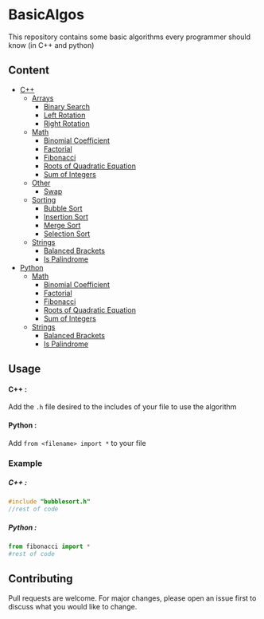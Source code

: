 # BasicAlgos
This repository contains some basic algorithms every programmer should know (in C++ and python)

## Content
- [C++](https://github.com/Aymane11/BasicAlgos/tree/master/C%2B%2B)
   - [Arrays](https://github.com/Aymane11/BasicAlgos/tree/master/C%2B%2B/Arrays)
      - [Binary Search](https://github.com/Aymane11/BasicAlgos/blob/master/C%2B%2B/Arrays/binarysearch.h)
      - [Left Rotation](https://github.com/Aymane11/BasicAlgos/blob/master/C%2B%2B/Arrays/leftrotation.h)
      - [Right Rotation](https://github.com/Aymane11/BasicAlgos/blob/master/C%2B%2B/Arrays/rightrotation.h)
   - [Math](https://github.com/Aymane11/BasicAlgos/tree/master/C%2B%2B/Math)
      - [Binomial Coefficient](https://github.com/Aymane11/BasicAlgos/blob/master/C%2B%2B/Math/binomialcoefficient.h)
      - [Factorial](https://github.com/Aymane11/BasicAlgos/blob/master/C%2B%2B/Math/factorial.h)
      - [Fibonacci](https://github.com/Aymane11/BasicAlgos/blob/master/C%2B%2B/Math/fibonacci.h)
      - [Roots of Quadratic Equation](https://github.com/Aymane11/BasicAlgos/blob/master/C%2B%2B/Math/rootsquadratic.h)
      - [Sum of Integers](https://github.com/Aymane11/BasicAlgos/blob/master/C%2B%2B/Math/sumofintegers.h)
   - [Other](https://github.com/Aymane11/BasicAlgos/tree/master/C%2B%2B/Other)
      - [Swap](https://github.com/Aymane11/BasicAlgos/blob/master/C%2B%2B/Other/swap.h)
   - [Sorting](https://github.com/Aymane11/BasicAlgos/tree/master/C%2B%2B/Sorting)
      - [Bubble Sort](https://github.com/Aymane11/BasicAlgos/blob/master/C%2B%2B/Sorting/bubblesort.h)
      - [Insertion Sort](https://github.com/Aymane11/BasicAlgos/blob/master/C%2B%2B/Sorting/insertionsort.h)
      - [Merge Sort](https://github.com/Aymane11/BasicAlgos/blob/master/C%2B%2B/Sorting/mergesort.h)
      - [Selection Sort](https://github.com/Aymane11/BasicAlgos/blob/master/C%2B%2B/Sorting/selectionsort.h)
   - [Strings](https://github.com/Aymane11/BasicAlgos/tree/master/C%2B%2B/Strings)
      - [Balanced Brackets](https://github.com/Aymane11/BasicAlgos/blob/master/C%2B%2B/Strings/balancedbrackets.h)
      - [Is Palindrome](https://github.com/Aymane11/BasicAlgos/blob/master/C%2B%2B/Strings/ispalindrome.h)
- [Python](https://github.com/Aymane11/BasicAlgos/tree/master/Python)
   - [Math](https://github.com/Aymane11/BasicAlgos/tree/master/Python/Math)
      - [Binomial Coefficient](https://github.com/Aymane11/BasicAlgos/blob/master/Python/Math/binomialcoefficient.py)
      - [Factorial](https://github.com/Aymane11/BasicAlgos/blob/master/Python/Math/factorial.py)
      - [Fibonacci](https://github.com/Aymane11/BasicAlgos/blob/master/Python/Math/fibonacci.py)
      - [Roots of Quadratic Equation](https://github.com/Aymane11/BasicAlgos/blob/master/Python/Math/rootsquadratic.py)
      - [Sum of Integers](https://github.com/Aymane11/BasicAlgos/blob/master/Python/Math/sumofintegers.py)
   - [Strings](https://github.com/Aymane11/BasicAlgos/tree/master/Python/Strings)
      - [Balanced Brackets](https://github.com/Aymane11/BasicAlgos/blob/master/Python/Strings/balancedbrackets.py)
      - [Is Palindrome](https://github.com/Aymane11/BasicAlgos/blob/master/Python/Strings/ispalindrome.py)

## Usage
#### C++ :
Add the `.h` file desired to the includes of your file to use the algorithm
#### Python :
Add `from <filename> import *` to your file

### Example
##### C++ :
```cpp
#include "bubblesort.h"
//rest of code
```
##### Python :
```python
from fibonacci import *
#rest of code
```

## Contributing
Pull requests are welcome. For major changes, please open an issue first to discuss what you would like to change.